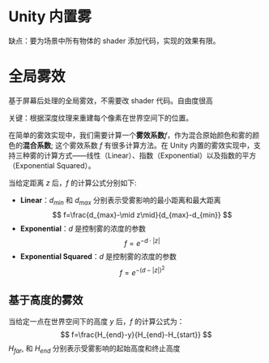 # Unity 内置雾
缺点：要为场景中所有物体的 shader 添加代码，实现的效果有限。
# 全局雾效

基于屏幕后处理的全局雾效，不需要改 shader 代码。自由度很高

关键：根据深度纹理来重建每个像素在世界空间下的位置。

在简单的雾效实现中，我们需要计算一个**雾效系数**$f$，作为混合原始颜色和雾的颜色的**混合系数**;
这个雾效系数 $f$ 有很多计算方法。在 Unity 内置的雾效实现中，支持三种雾的计算方式——线性（Linear）、指数（Exponential）以及指数的平方（Exponential Squared）。

当给定距离 $z$ 后，$f$ 的计算公式分别如下:

- **Linear**：$d_{min}$ 和 $d_{max}$ 分别表示受雾影响的最小距离和最大距离
$$
f=\frac{d_{max}-\mid z\mid}{d_{max}-d_{min}}
$$
- **Exponential**：$d$ 是控制雾的浓度的参数
$$
f=e^{-d\cdot|z|}
$$
- **Exponential Squared**：$d$ 是控制雾的浓度的参数
$$
f=e^{-(d-|z|)^2}
$$

## 基于高度的雾效
当给定一点在世界空间下的高度 $y$ 后，$f$ 的计算公式为：
$$
f=\frac{H_{end}-y}{H_{end}-H_{start}}
$$
$H_{far}$, 和 $H_{end}$ 分别表示受雾影响的起始高度和终止高度
